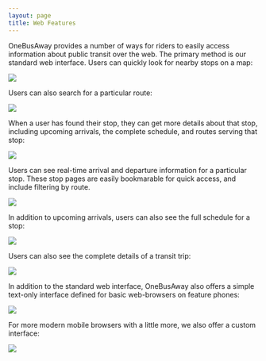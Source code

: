 ```yaml
---
layout: page
title: Web Features
---
```


OneBusAway provides a number of ways for riders to easily access information about public transit over the web.  The
primary method is our standard web interface.  Users can quickly look for nearby stops on a map:

![](/images/features/Web-MapView.png)

Users can also search for a particular route:

![](/images/features/Web-MapView-Route.png)

When a user has found their stop, they can get more details about that stop, including upcoming arrivals, the complete
schedule, and routes serving that stop:

![](/images/features/Web-MapView-Stop.png)

Users can see real-time arrival and departure information for a particular stop.  These stop pages are easily
bookmarable for quick access, and include filtering by route.

![](/images/features/Web-Stop.png)

In addition to upcoming arrivals, users can also see the full schedule for a stop:

![](/images/features/Web-Schedule.png)

Users can also see the complete details of a transit trip:

![](/images/features/Web-Trip.png)

In addition to the standard web interface, OneBusAway also offers a simple text-only interface defined for basic
web-browsers on feature phones:

![](/images/features/Web-TextOnly.png)

For more modern mobile browsers with a little more, we also offer a custom interface:

![](/images/features/Web-MobileWeb.png)